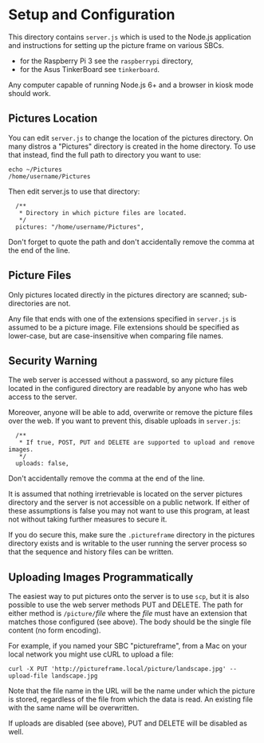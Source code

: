 # Setup and Configuration

This directory contains `server.js` which is used to the Node.js application and instructions for setting up the
picture frame on various SBCs.
 - for the Raspberry Pi 3 see the `raspberrypi` directory,
 - for the Asus TinkerBoard see `tinkerboard`.

Any computer capable of running Node.js 6+ and a browser in kiosk mode should work.

## Pictures Location

You can edit `server.js` to change the location of the pictures directory. 
On many distros a "Pictures" directory is created in the home directory.
To use that instead, find the full path to directory you want to use:
```
echo ~/Pictures
/home/username/Pictures
```
Then edit server.js to use that directory:
```
  /**
   * Directory in which picture files are located.
   */
  pictures: "/home/username/Pictures",
```
Don't forget to quote the path and don't accidentally remove the comma at the end of the line.

## Picture Files

Only pictures located directly in the pictures directory are scanned; sub-directories are not.

Any file that ends with one of the extensions specified in `server.js` is assumed to be a picture image.
File extensions should be specified as lower-case, but are case-insensitive when comparing file names.

## Security Warning

The web server is accessed without a password, so any picture files located in the configured directory are
readable by anyone who has web access to the server.

Moreover, anyone will be able to add, overwrite or remove the picture files over the web.
If you want to prevent this, disable uploads in `server.js`:
```
  /**
   * If true, POST, PUT and DELETE are supported to upload and remove images.
   */
  uploads: false,
```
Don't accidentally remove the comma at the end of the line.

It is assumed that nothing irretrievable is located on the server pictures directory and the server is not accessible
on a public network. If either of these assumptions is false you may not want to use this program, at least not without
taking further measures to secure it.

If you do secure this, make sure the `.pictureframe` directory in the pictures directory exists and is writable to
the user running the server process so that the sequence and history files can be written.

## Uploading Images Programmatically

The easiest way to put pictures onto the server is to use `scp`, but it is also possible to use
the web server methods PUT and DELETE. The path for either method is `/picture/`_file_ where the
_file_ must have an extension that matches those configured (see above). The body should be the
single file content (no form encoding).

For example, if you named your SBC "pictureframe", from a Mac on your local network you might use
cURL to upload a file:
```
curl -X PUT 'http://pictureframe.local/picture/landscape.jpg' --upload-file landscape.jpg
```
Note that the file name in the URL will be the name under which the picture is stored, regardless
of the file from which the data is read. An existing file with the same name will be overwritten.

If uploads are disabled (see above), PUT and DELETE will be disabled as well.
